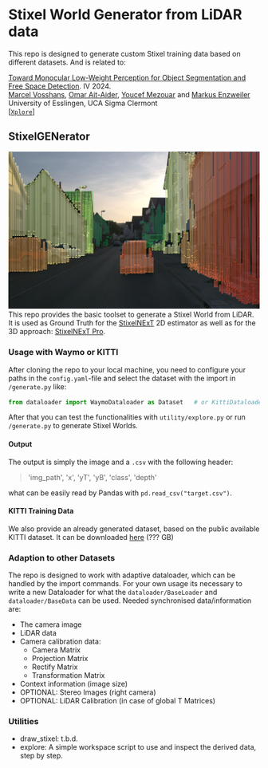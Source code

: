 # Stixel World Generator from LiDAR data
This repo is designed to generate custom Stixel training data based on different datasets. And is related to:

[Toward Monocular Low-Weight Perception for Object Segmentation and Free Space Detection](https://ieeexplore.ieee.org/Xplore/home.jsp). IV 2024.\
[Marcel Vosshans](https://scholar.google.de/citations?user=_dbcdr4AAAAJ&hl=en), [Omar Ait-Aider](https://scholar.google.fr/citations?user=NIdLQnUAAAAJ&hl=en), [Youcef Mezouar](https://youcef-mezouar.wixsite.com/ymezouar) and [Markus Enzweiler](https://markus-enzweiler.de/)\
University of Esslingen, UCA Sigma Clermont\
[[`Xplore`](https://ieeexplore.ieee.org/Xplore/home.jsp)]
## StixelGENerator
![Sample Stixel World by LiDAR](/docs/imgs/sample_stixel_world.png)
This repo provides the basic toolset to generate a Stixel World from LiDAR. It is used as Ground Truth for 
the [StixelNExT](https://github.com/MarcelVSHNS/StixelNExT) 2D estimator as well as for the 3D approach: [StixelNExT Pro](https://github.com/MarcelVSHNS/StixelNExT_Pro).

### Usage with Waymo or KITTI
After cloning the repo to your local machine, you need to configure your paths in the `config.yaml`-file and select the 
dataset with the import in `/generate.py` like:
```python
from dataloader import WaymoDataloader as Dataset   # or KittiDataloader
```
After that you can test the functionalities with `utility/explore.py` or run `/generate.py` to generate Stixel Worlds.

#### Output
The output is simply the image and a `.csv` with the following header:
> 'img_path', 'x', 'yT', 'yB', 'class', 'depth'

what can be easily read by Pandas with `pd.read_csv("target.csv")`.

#### KITTI Training Data
We also provide an already generated dataset, based on the public available KITTI dataset. It can be downloaded
[here](https://bwsyncandshare.kit.edu/s/FL4BDGe7FM2NjJK) (??? GB)

### Adaption to other Datasets
The repo is designed to work with adaptive dataloader, which can be handled by the import commands. 
For your own usage its necessary to write a new Dataloader for what the `dataloader/BaseLoader` and 
`dataloader/BaseData` can be used. Needed synchronised data/information are:
* The camera image
* LiDAR data
* Camera calibration data: 
  * Camera Matrix
  * Projection Matrix
  * Rectify Matrix
  * Transformation Matrix
* Context information (image size)
* OPTIONAL: Stereo Images (right camera)
* OPTIONAL: LiDAR Calibration (in case of global T Matrices)

### Utilities
* draw_stixel: t.b.d.
* explore: A simple workspace script to use and inspect the derived data, step by step.
